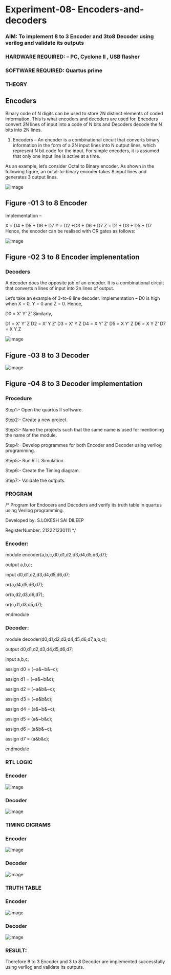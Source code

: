 # Experiment-08- Encoders-and-decoders 
### AIM: To implement 8 to 3 Encoder and  3to8 Decoder using verilog and validate its outputs
### HARDWARE REQUIRED:  – PC, Cyclone II , USB flasher
### SOFTWARE REQUIRED:   Quartus prime
### THEORY 

## Encoders
Binary code of N digits can be used to store 2N distinct elements of coded information. This is what encoders and decoders are used for. Encoders convert 2N lines of input into a code of N bits and Decoders decode the N bits into 2N lines.

1. Encoders –
An encoder is a combinational circuit that converts binary information in the form of a 2N input lines into N output lines, which represent N bit code for the input. For simple encoders, it is assumed that only one input line is active at a time.

As an example, let’s consider Octal to Binary encoder. As shown in the following figure, an octal-to-binary encoder takes 8 input lines and generates 3 output lines.

![image](https://user-images.githubusercontent.com/36288975/171543588-bc0746df-a173-4b35-989e-5fb7d385fe8a.png)
## Figure -01 3 to 8 Encoder 


Implementation –

X = D4 + D5 + D6 + D7
Y = D2 +D3 + D6 + D7
Z = D1 + D3 + D5 + D7 
Hence, the encoder can be realised with OR gates as follows:


![image](https://user-images.githubusercontent.com/36288975/171543740-68403b82-aa93-4c98-9343-f32b14885a2e.png)
## Figure -02 3 to 8 Encoder implenentation 

 ### Decoders 
A decoder does the opposite job of an encoder. It is a combinational circuit that converts n lines of input into 2n lines of output.

Let’s take an example of 3-to-8 line decoder.
Implementation –
D0 is high when X = 0, Y = 0 and Z = 0. Hence,

D0 = X’ Y’ Z’ 
Similarly,

D1 = X’ Y’ Z
D2 = X’ Y Z’
D3 = X’ Y Z
D4 = X Y’ Z’
D5 = X Y’ Z
D6 = X Y Z’
D7 = X Y Z 


![image](https://user-images.githubusercontent.com/36288975/171543978-ee2d0671-2846-40a1-8705-507fd6287a49.png)
## Figure -03 8 to 3 Decoder 



![image](https://user-images.githubusercontent.com/36288975/171543866-5a6eace6-8683-49d7-9c4f-a7cb30ec3035.png)
## Figure -04 8 to 3 Decoder implementation 

### Procedure
Step1:- Open the quartus II software.

Step2:- Create a new project.

Step3:- Name the projects such that the same name is used for mentioning the name of the module.

Step4:- Develop programmes for both Encoder and Decoder using verilog programming.

Step5:- Run RTL Simulation.

Step6:- Create the Timing diagram.

Step7:- Validate the outputs.



### PROGRAM 
/*
Program for Endocers and Decoders  and verify its truth table in quartus using Verilog programming.

Developed by: S.LOKESH SAI DILEEP

RegisterNumber: 212221230111 
*/
### Encoder:
module encoder(a,b,c,d0,d1,d2,d3,d4,d5,d6,d7);

output a,b,c;

input d0,d1,d2,d3,d4,d5,d6,d7;

or(a,d4,d5,d6,d7);

or(b,d2,d3,d6,d7);

or(c,d1,d3,d5,d7);

endmodule

### Decoder:
module decoder(d0,d1,d2,d3,d4,d5,d6,d7,a,b,c);

output d0,d1,d2,d3,d4,d5,d6,d7;

input a,b,c;

assign d0 = (~a&~b&~c);

assign d1 = (~a&~b&c);

assign d2 = (~a&b&~c);

assign d3 = (~a&b&c);

assign d4 = (a&~b&~c);

assign d5 = (a&~b&c);

assign d6 = (a&b&~c);

assign d7 = (a&b&c);

endmodule

### RTL LOGIC  
### Encoder
![image](https://user-images.githubusercontent.com/94883079/204096456-29929f0b-38dc-44cf-94f3-4b1ddffd77d5.png)

### Decoder
![image](https://user-images.githubusercontent.com/94883079/204096480-e6c10c4b-3c7f-4d45-ade8-f5f323d7a758.png)

### TIMING DIGRAMS 
### Encoder
![image](https://user-images.githubusercontent.com/94883079/204096513-17e88dda-f9ef-4fe8-a9b4-f9e5205efa21.png)
### Decoder
![image](https://user-images.githubusercontent.com/94883079/204096542-65352eb4-419f-4f71-9726-e87246fbdee4.png)

### TRUTH TABLE 
### Encoder
![image](https://user-images.githubusercontent.com/94883079/204096577-a8664b9a-5d6f-4563-96ae-1dba33f81643.png)

### Decoder
![image](https://user-images.githubusercontent.com/94883079/204096598-f495d9b1-0d86-4194-b3a6-1ac09fc5f87e.png)

### RESULT:
Therefore 8 to 3 Encoder and 3 to 8 Decoder are implemented successfully using verilog and validate its outputs.
